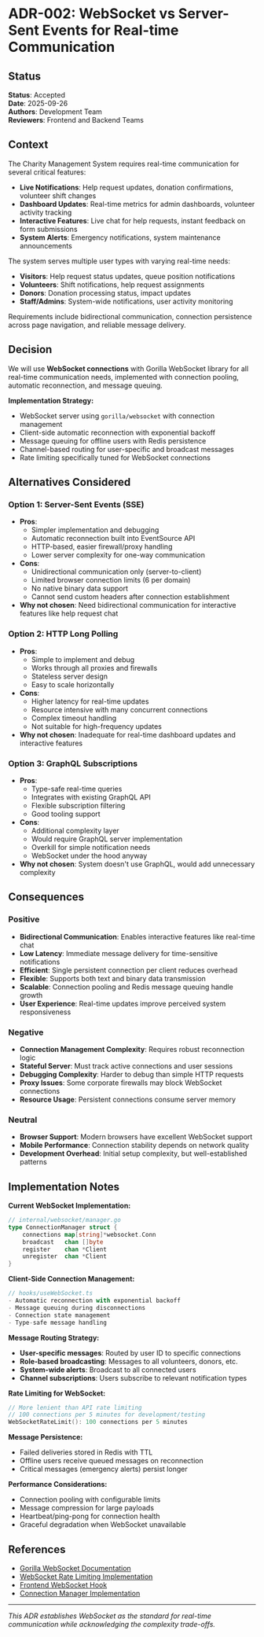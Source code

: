# ADR-002: WebSocket vs Server-Sent Events for Real-time Communication

## Status
**Status**: Accepted  
**Date**: 2025-09-26  
**Authors**: Development Team  
**Reviewers**: Frontend and Backend Teams

## Context
The Charity Management System requires real-time communication for several critical features:
- **Live Notifications**: Help request updates, donation confirmations, volunteer shift changes
- **Dashboard Updates**: Real-time metrics for admin dashboards, volunteer activity tracking
- **Interactive Features**: Live chat for help requests, instant feedback on form submissions
- **System Alerts**: Emergency notifications, system maintenance announcements

The system serves multiple user types with varying real-time needs:
- **Visitors**: Help request status updates, queue position notifications
- **Volunteers**: Shift notifications, help request assignments
- **Donors**: Donation processing status, impact updates
- **Staff/Admins**: System-wide notifications, user activity monitoring

Requirements include bidirectional communication, connection persistence across page navigation, and reliable message delivery.

## Decision
We will use **WebSocket connections** with Gorilla WebSocket library for all real-time communication needs, implemented with connection pooling, automatic reconnection, and message queuing.

**Implementation Strategy:**
- WebSocket server using `gorilla/websocket` with connection management
- Client-side automatic reconnection with exponential backoff
- Message queuing for offline users with Redis persistence
- Channel-based routing for user-specific and broadcast messages
- Rate limiting specifically tuned for WebSocket connections

## Alternatives Considered

### Option 1: Server-Sent Events (SSE)
- **Pros**: 
  - Simpler implementation and debugging
  - Automatic reconnection built into EventSource API
  - HTTP-based, easier firewall/proxy handling
  - Lower server complexity for one-way communication
- **Cons**: 
  - Unidirectional communication only (server-to-client)
  - Limited browser connection limits (6 per domain)
  - No native binary data support
  - Cannot send custom headers after connection establishment
- **Why not chosen**: Need bidirectional communication for interactive features like help request chat

### Option 2: HTTP Long Polling
- **Pros**: 
  - Simple to implement and debug
  - Works through all proxies and firewalls
  - Stateless server design
  - Easy to scale horizontally
- **Cons**: 
  - Higher latency for real-time updates
  - Resource intensive with many concurrent connections
  - Complex timeout handling
  - Not suitable for high-frequency updates
- **Why not chosen**: Inadequate for real-time dashboard updates and interactive features

### Option 3: GraphQL Subscriptions
- **Pros**: 
  - Type-safe real-time queries
  - Integrates with existing GraphQL API
  - Flexible subscription filtering
  - Good tooling support
- **Cons**: 
  - Additional complexity layer
  - Would require GraphQL server implementation
  - Overkill for simple notification needs
  - WebSocket under the hood anyway
- **Why not chosen**: System doesn't use GraphQL, would add unnecessary complexity

## Consequences

### Positive
- **Bidirectional Communication**: Enables interactive features like real-time chat
- **Low Latency**: Immediate message delivery for time-sensitive notifications
- **Efficient**: Single persistent connection per client reduces overhead
- **Flexible**: Supports both text and binary data transmission
- **Scalable**: Connection pooling and Redis message queuing handle growth
- **User Experience**: Real-time updates improve perceived system responsiveness

### Negative
- **Connection Management Complexity**: Requires robust reconnection logic
- **Stateful Server**: Must track active connections and user sessions
- **Debugging Complexity**: Harder to debug than simple HTTP requests
- **Proxy Issues**: Some corporate firewalls may block WebSocket connections
- **Resource Usage**: Persistent connections consume server memory

### Neutral
- **Browser Support**: Modern browsers have excellent WebSocket support
- **Mobile Performance**: Connection stability depends on network quality
- **Development Overhead**: Initial setup complexity, but well-established patterns

## Implementation Notes

**Current WebSocket Implementation:**
```go
// internal/websocket/manager.go
type ConnectionManager struct {
    connections map[string]*websocket.Conn
    broadcast   chan []byte
    register    chan *Client
    unregister  chan *Client
}
```

**Client-Side Connection Management:**
```typescript
// hooks/useWebSocket.ts
- Automatic reconnection with exponential backoff
- Message queuing during disconnections
- Connection state management
- Type-safe message handling
```

**Message Routing Strategy:**
- **User-specific messages**: Routed by user ID to specific connections
- **Role-based broadcasting**: Messages to all volunteers, donors, etc.
- **System-wide alerts**: Broadcast to all connected users
- **Channel subscriptions**: Users subscribe to relevant notification types

**Rate Limiting for WebSocket:**
```go
// More lenient than API rate limiting
// 100 connections per 5 minutes for development/testing
WebSocketRateLimit(): 100 connections per 5 minutes
```

**Message Persistence:**
- Failed deliveries stored in Redis with TTL
- Offline users receive queued messages on reconnection
- Critical messages (emergency alerts) persist longer

**Performance Considerations:**
- Connection pooling with configurable limits
- Message compression for large payloads
- Heartbeat/ping-pong for connection health
- Graceful degradation when WebSocket unavailable

## References
- [Gorilla WebSocket Documentation](https://github.com/gorilla/websocket)
- [WebSocket Rate Limiting Implementation](../backend/internal/middleware/rate_limiter.go)
- [Frontend WebSocket Hook](../frontend/hooks/useWebSocket.ts)
- [Connection Manager Implementation](../backend/internal/websocket/)

---
*This ADR establishes WebSocket as the standard for real-time communication while acknowledging the complexity trade-offs.*
